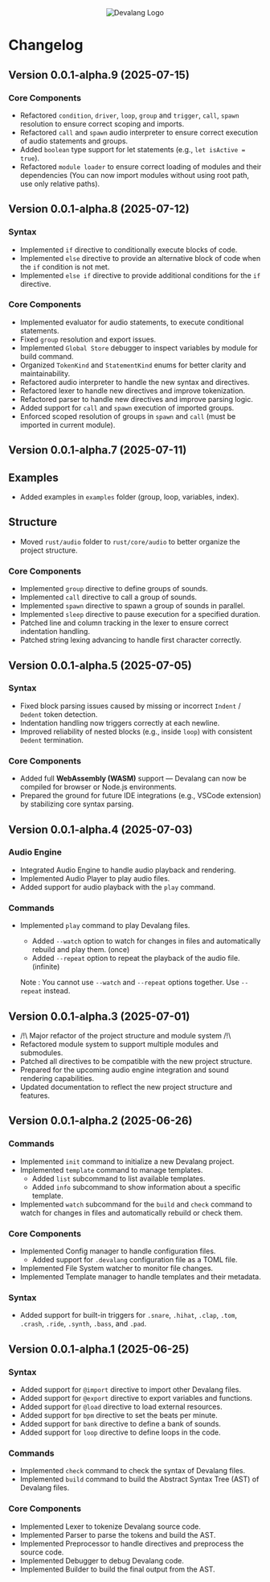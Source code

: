 <div align="center">
    <img src="https://firebasestorage.googleapis.com/v0/b/devaloop-labs.firebasestorage.app/o/devalang-teal-logo.svg?alt=media&token=d2a5705a-1eba-4b49-88e6-895a761fb7f7" alt="Devalang Logo">
</div>

# Changelog

## Version 0.0.1-alpha.9 (2025-07-15)

### Core Components

- Refactored `condition`, `driver`, `loop`, `group` and `trigger`, `call`, `spawn` resolution to ensure correct scoping and imports.
- Refactored `call` and `spawn` audio interpreter to ensure correct execution of audio statements and groups.
- Added `boolean` type support for let statements (e.g., `let isActive = true`).
- Refactored `module loader` to ensure correct loading of modules and their dependencies (You can now import modules without using root path, use only relative paths).

## Version 0.0.1-alpha.8 (2025-07-12)

### Syntax

- Implemented `if` directive to conditionally execute blocks of code.
- Implemented `else` directive to provide an alternative block of code when the `if` condition is not met.
- Implemented `else if` directive to provide additional conditions for the `if` directive.

### Core Components

- Implemented evaluator for audio statements, to execute conditional statements.
- Fixed `group` resolution and export issues.
- Implemented `Global Store` debugger to inspect variables by module for build command.
- Organized `TokenKind` and `StatementKind` enums for better clarity and maintainability.
- Refactored audio interpreter to handle the new syntax and directives.
- Refactored lexer to handle new directives and improve tokenization.
- Refactored parser to handle new directives and improve parsing logic.
- Added support for `call` and `spawn` execution of imported groups.
- Enforced scoped resolution of groups in `spawn` and `call` (must be imported in current module).

## Version 0.0.1-alpha.7 (2025-07-11)

## Examples

- Added examples in `examples` folder (group, loop, variables, index).

## Structure

- Moved `rust/audio` folder to `rust/core/audio` to better organize the project structure.

### Core Components

- Implemented `group` directive to define groups of sounds.
- Implemented `call` directive to call a group of sounds.
- Implemented `spawn` directive to spawn a group of sounds in parallel.
- Implemented `sleep` directive to pause execution for a specified duration.
- Patched line and column tracking in the lexer to ensure correct indentation handling.
- Patched string lexing advancing to handle first character correctly.

## Version 0.0.1-alpha.5 (2025-07-05)

### Syntax

- Fixed block parsing issues caused by missing or incorrect `Indent` / `Dedent` token detection.
- Indentation handling now triggers correctly at each newline.
- Improved reliability of nested blocks (e.g., inside `loop`) with consistent `Dedent` termination.

### Core Components

- Added full **WebAssembly (WASM)** support — Devalang can now be compiled for browser or Node.js environments.
- Prepared the ground for future IDE integrations (e.g., VSCode extension) by stabilizing core syntax parsing.

## Version 0.0.1-alpha.4 (2025-07-03)

### Audio Engine

- Integrated Audio Engine to handle audio playback and rendering.
- Implemented Audio Player to play audio files.
- Added support for audio playback with the `play` command.

### Commands

- Implemented `play` command to play Devalang files.

  - Added `--watch` option to watch for changes in files and automatically rebuild and play them. (once)
  - Added `--repeat` option to repeat the playback of the audio file. (infinite)

  Note : You cannot use `--watch` and `--repeat` options together. Use `--repeat` instead.

## Version 0.0.1-alpha.3 (2025-07-01)

- /!\ Major refactor of the project structure and module system /!\
- Refactored module system to support multiple modules and submodules.
- Patched all directives to be compatible with the new project structure.
- Prepared for the upcoming audio engine integration and sound rendering capabilities.
- Updated documentation to reflect the new project structure and features.

## Version 0.0.1-alpha.2 (2025-06-26)

### Commands

- Implemented `init` command to initialize a new Devalang project.
- Implemented `template` command to manage templates.
  - Added `list` subcommand to list available templates.
  - Added `info` subcommand to show information about a specific template.
- Implemented `watch` subcommand for the `build` and `check` command to watch for changes in files and automatically rebuild or check them.

### Core Components

- Implemented Config manager to handle configuration files.
  - Added support for `.devalang` configuration file as a TOML file.
- Implemented File System watcher to monitor file changes.
- Implemented Template manager to handle templates and their metadata.

### Syntax

- Added support for built-in triggers for `.snare`, `.hihat`, `.clap`, `.tom`, `.crash`, `.ride`, `.synth`, `.bass`, and `.pad`.

## Version 0.0.1-alpha.1 (2025-06-25)

### Syntax

- Added support for `@import` directive to import other Devalang files.
- Added support for `@export` directive to export variables and functions.
- Added support for `@load` directive to load external resources.
- Added support for `bpm` directive to set the beats per minute.
- Added support for `bank` directive to define a bank of sounds.
- Added support for `loop` directive to define loops in the code.

### Commands

- Implemented `check` command to check the syntax of Devalang files.
- Implemented `build` command to build the Abstract Syntax Tree (AST) of Devalang files.

### Core Components

- Implemented Lexer to tokenize Devalang source code.
- Implemented Parser to parse the tokens and build the AST.
- Implemented Preprocessor to handle directives and preprocess the source code.
- Implemented Debugger to debug Devalang code.
- Implemented Builder to build the final output from the AST.
